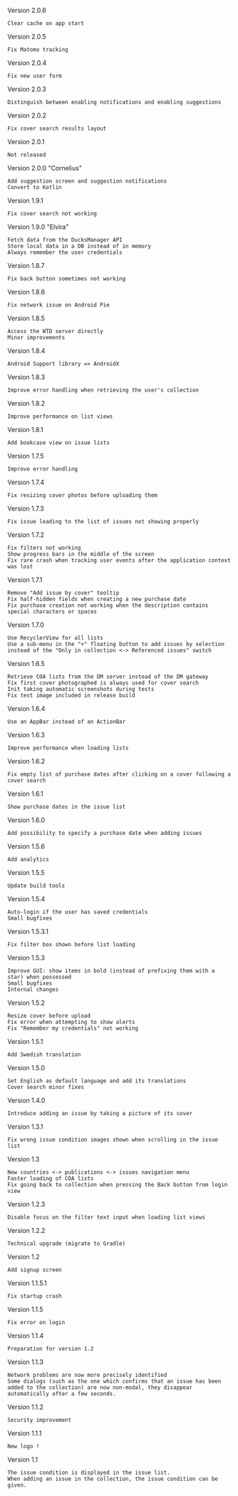 Version 2.0.6

    Clear cache on app start
    
Version 2.0.5

    Fix Matomo tracking

Version 2.0.4

    Fix new user form

Version 2.0.3

    Distinguish between enabling notifications and enabling suggestions

Version 2.0.2

    Fix cover search results layout

Version 2.0.1

    Not released

Version 2.0.0 "Cornelius"
    
    Add suggestion screen and suggestion notifications
    Convert to Kotlin

Version 1.9.1

    Fix cover search not working

Version 1.9.0 "Elvira"

    Fetch data from the DucksManager API
    Store local data in a DB instead of in memory
    Always remember the user credentials

Version 1.8.7

    Fix back button sometimes not working
    
Version 1.8.6

    Fix network issue on Android Pie

Version 1.8.5

    Access the WTD server directly
    Minor improvements

Version 1.8.4

    Android Support library => AndroidX

Version 1.8.3

    Improve error handling when retrieving the user's collection

Version 1.8.2

    Improve performance on list views

Version 1.8.1

    Add bookcase view on issue lists

Version 1.7.5

    Improve error handling

Version 1.7.4

    Fix resizing cover photos before uploading them

Version 1.7.3

    Fix issue leading to the list of issues not showing properly

Version 1.7.2

    Fix filters not working
    Show progress bars in the middle of the screen
    Fix rare crash when tracking user events after the application context was lost

Version 1.7.1

    Remove "Add issue by cover" tooltip
    Fix half-hidden fields when creating a new purchase date
    Fix purchase creation not working when the description contains special characters or spaces

Version 1.7.0

    Use RecyclerView for all lists
    Use a sub-menu in the "+" floating button to add issues by selection instead of the "Only in collection <-> Referenced issues" switch

Version 1.6.5

    Retrieve COA lists from the DM server instead of the DM gateway
    Fix first cover photographed is always used for cover search
    Init taking automatic screenshots during tests
    Fix test image included in release build

Version 1.6.4

    Use an AppBar instead of an ActionBar

Version 1.6.3

    Improve performance when loading lists

Version 1.6.2

    Fix empty list of purchase dates after clicking on a cover following a cover search

Version 1.6.1

    Show purchase dates in the issue list

Version 1.6.0

    Add possibility to specify a purchase date when adding issues

Version 1.5.6

    Add analytics

Version 1.5.5

    Update build tools

Version 1.5.4

    Auto-login if the user has saved credentials
    Small bugfixes

Version 1.5.3.1

    Fix filter box shown before list loading

Version 1.5.3

    Improve GUI: show items in bold (instead of prefixing them with a star) when possessed
    Small bugfixes
    Internal changes

Version 1.5.2

    Resize cover before upload
    Fix error when attempting to show alerts
    Fix "Remember my credentials" not working
    
Version 1.5.1

    Add Swedish translation
    
Version 1.5.0

    Set English as default language and add its translations
    Cover search minor fixes

Version 1.4.0

    Introduce adding an issue by taking a picture of its cover

Version 1.3.1

    Fix wrong issue condition images shown when scrolling in the issue list
    
Version 1.3
    
    New countries <-> publications <-> issues navigation menu
    Faster loading of COA lists
    Fix going back to collection when pressing the Back button from login view
    
Version 1.2.3
    
    Disable focus on the filter text input when loading list views
    
Version 1.2.2
    
    Technical upgrade (migrate to Gradle)

Version 1.2

    Add signup screen

Version 1.1.5.1

    Fix startup crash

Version 1.1.5

    Fix error on login

Version 1.1.4 

    Preparation for version 1.2

Version 1.1.3 

    Network problems are now more precisely identified
    Some dialogs (such as the one which confirms that an issue has been added to the collection) are now non-modal, they disappear automatically after a few seconds.

Version 1.1.2 

    Security improvement

Version 1.1.1 

    New logo !

Version 1.1 

    The issue condition is displayed in the issue list.
    When adding an issue in the collection, the issue condition can be given.
